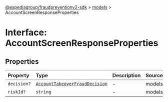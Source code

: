[@expediagroup/fraudpreventionv2-sdk](../../index.md) > [models](../index.md) > AccountScreenResponseProperties

# Interface: AccountScreenResponseProperties

## Properties

| Property | Type | Description | Source |
| :------ | :------ | :------ | :------ |
| `decision?` | [`AccountTakeoverFraudDecision`](../type-aliases/AccountTakeoverFraudDecision.md) | - | models/AccountScreenResponse.ts:45 |
| `riskId?` | `string` | - | models/AccountScreenResponse.ts:44 |
